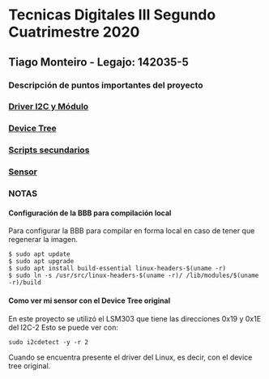 # Tecnicas Digitales III Segundo Cuatrimestre 2020
	
## Tiago Monteiro - Legajo: 142035-5

### Descripción de puntos importantes del proyecto

### [Driver I2C y Módulo](/02_cuat/Readme_docs/driver.md)

### [Device Tree](/02_cuat/Readme_docs/device_tree.md)

### [Scripts secundarios](/02_cuat/Readme_docs/my_scripts.md)

### [Sensor](/02_cuat/Readme_docs/sensor.md)

### NOTAS
#### Configuración de la BBB para compilación local
Para configurar la BBB para compilar en forma local en caso de tener que regenerar la imagen.

    $ sudo apt update
    $ sudo apt upgrade
    $ sudo apt install build-essential linux-headers-$(uname -r)
    $ sudo ln -s /usr/src/linux-headers-$(uname -r)/ /lib/modules/$(uname -r)/build

#### Como ver mi sensor con el Device Tree original
En este proyecto se utilizó el LSM303 que tiene las direcciones 0x19 y 0x1E del I2C-2
Esto se puede ver con:

    sudo i2cdetect -y -r 2

Cuando se encuentra presente el driver del Linux, es decir, con el device tree original.
